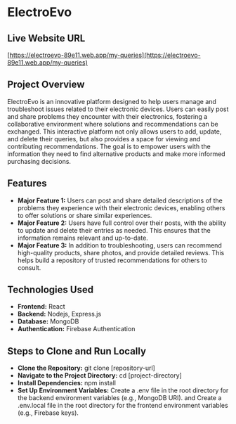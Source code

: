 # ElectroEvo


## Live Website URL

[https://electroevo-89e11.web.app/my-queries](https://electroevo-89e11.web.app/my-queries) 

## Project Overview

ElectroEvo is an innovative platform designed to help users manage and troubleshoot issues related to their electronic devices. Users can easily post and share problems they encounter with their electronics, fostering a collaborative environment where solutions and recommendations can be exchanged. This interactive platform not only allows users to add, update, and delete their queries, but also provides a space for viewing and contributing recommendations. The goal is to empower users with the information they need to find alternative products and make more informed purchasing decisions.

## Features

- **Major Feature 1:** Users can post and share detailed descriptions of the problems they experience with their electronic devices, enabling others to offer solutions or share similar experiences.
- **Major Feature 2:**  Users have full control over their posts, with the ability to update and delete their entries as needed. This ensures that the information remains relevant and up-to-date.
- **Major Feature 3:** In addition to troubleshooting, users can recommend high-quality products, share photos, and provide detailed reviews. This helps build a repository of trusted recommendations for others to consult.

## Technologies Used

- **Frontend:** React
- **Backend:** Nodejs, Express.js
- **Database:** MongoDB 
- **Authentication:** Firebase Authentication

## Steps to Clone and Run Locally

- **Clone the Repository:** git clone [repository-url]
- **Navigate to the Project Directory:**  cd [project-directory]
- **Install Dependencies:** npm install
- **Set Up Environment Variables:** Create a .env file in the root directory for the backend environment variables (e.g., MongoDB URI). and Create a .env.local file in the root directory for the frontend environment variables (e.g., Firebase keys).


